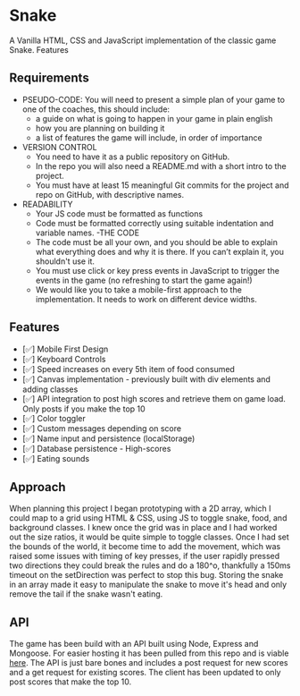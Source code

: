 # Snake

A Vanilla HTML, CSS and JavaScript implementation of the classic game Snake.
Features

## Requirements

- PSEUDO-CODE: You will need to present a simple plan of your game to one of the coaches, this should include:
  - a guide on what is going to happen in your game in plain english
  - how you are planning on building it
  - a list of features the game will include, in order of importance
- VERSION CONTROL
  - You need to have it as a public repository on GitHub.
  - In the repo you will also need a README.md with a short intro to the project.
  - You must have at least 15 meaningful Git commits for the project and repo on GitHub, with descriptive names.
- READABILITY
  - Your JS code must be formatted as functions
  - Code must be formatted correctly using suitable indentation and variable names.
    -THE CODE
  - The code must be all your own, and you should be able to explain what everything does and why it is there. If you can’t explain it, you shouldn't use it.
  - You must use click or key press events in JavaScript to trigger the events in the game (no refreshing to start the game again!)
  - We would like you to take a mobile-first approach to the implementation. It needs to work on different device widths.

## Features

- [✅] Mobile First Design
- [✅] Keyboard Controls
- [✅] Speed increases on every 5th item of food consumed
- [✅] Canvas implementation - previously built with div elements and adding classes
- [✅] API integration to post high scores and retrieve them on game load. Only posts if you make the top 10
- [✅] Color toggler
- [✅] Custom messages depending on score
- [✅] Name input and persistence (localStorage)
- [✅] Database persistence - High-scores
- [✅] Eating sounds

## Approach

When planning this project I began prototyping with a 2D array, which I could map to a grid using HTML & CSS, using JS to toggle snake, food, and background classes. I knew once the grid was in place and I had worked out the size ratios, it would be quite simple to toggle classes. Once I had set the bounds of the world, it become time to add the movement, which was raised some issues with timing of key presses, if the user rapidly pressed two directions they could break the rules and do a 180^o, thankfully a 150ms timeout on the setDirection was perfect to stop this bug. Storing the snake in an array made it easy to manipulate the snake to move it's head and only remove the tail if the snake wasn't eating.

## API

The game has been build with an API built using Node, Express and Mongoose. For easier hosting it has been pulled from this repo and is viable [here](https://github.com/adampaulsackfield/score-api). The API is just bare bones and includes a post request for new scores and a get request for existing scores. The client has been updated to only post scores that make the top 10.
